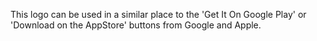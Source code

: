 This logo can be used in a similar place to the 'Get It On Google Play' or 'Download on the AppStore' buttons from Google and Apple.
